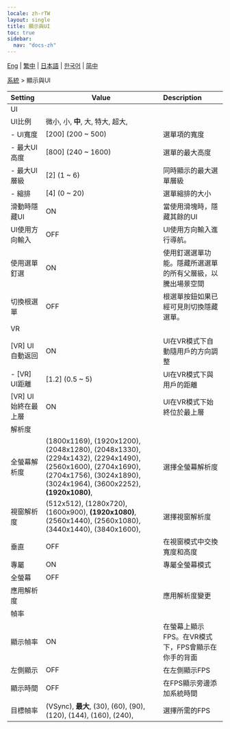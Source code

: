 ```yaml
---
locale: zh-rTW
layout: single
title: 顯示與UI
toc: true
sidebar:
  nav: "docs-zh"
---
```

[Eng](/dancexr/menu/2025.4/system/screen) | [繁中](/tw/dancexr/menu/2025.4/system/screen) | [日本語](/jp/dancexr/menu/2025.4/system/screen) | [한국어](/kr/dancexr/menu/2025.4/system/screen) | [简中](/zh/dancexr/menu/2025.4/system/screen)

[系統](../menu#系統) > 顯示與UI



| Setting | Value | Description |
| :--- | --- | :--- |
| UI || 
| UI比例 | 微小, 小, **中**, 大, 特大, 超大,  |  |
|- UI寬度 | [200] (200 ~ 500) | 選單項的寬度
|- 最大UI高度 | [800] (240 ~ 1600) | 選單的最大高度
|- 最大UI層級 | [2] (1 ~ 6) | 同時顯示的最大選單層級
|- 縮排 | [4] (0 ~ 20) | 選單縮排的大小
| 滑動時隱藏UI | ON | 當使用滑塊時，隱藏其餘的UI
| UI使用方向輸入 | OFF | UI使用方向輸入進行導航。
| 使用選單釘選 | ON | 使用釘選選單功能。隱藏所選選單的所有父層級，以騰出場景空間
| 切換根選單 | OFF | 根選單按鈕如果已經可見則切換隱藏選單。
| VR || 
| [VR] UI自動返回 | ON | UI在VR模式下自動隨用戶的方向調整
|- [VR] UI距離 | [1.2] (0.5 ~ 5) | UI在VR模式下與用戶的距離
| [VR] UI始終在最上層 | ON | UI在VR模式下始終位於最上層
| 解析度 || 
| 全螢幕解析度 | (1800x1169), (1920x1200), (2048x1280), (2048x1330), (2294x1432), (2294x1490), (2560x1600), (2704x1690), (2704x1756), (3024x1890), (3024x1964), (3600x2252), **(1920x1080)**,  | 選擇全螢幕解析度 |
| 視窗解析度 | (512x512), (1280x720), (1600x900), **(1920x1080)**, (2560x1440), (2560x1080), (3440x1440), (3840x1600),  | 選擇視窗解析度 |
| 垂直 | OFF | 在視窗模式中交換寬度和高度
| 專屬 | ON | 專屬全螢幕模式
| 全螢幕 | OFF | 
| 應用解析度 || 應用解析度變更
| 幀率 || 
| 顯示幀率 | ON | 在螢幕上顯示FPS。在VR模式下，FPS會顯示在你手的背面
| 左側顯示 | OFF | 在左側顯示FPS
| 顯示時間 | OFF | 在FPS顯示旁邊添加系統時間
| 目標幀率 | (VSync), **最大**, (30), (60), (90), (120), (144), (160), (240),  | 選擇所需的FPS |

